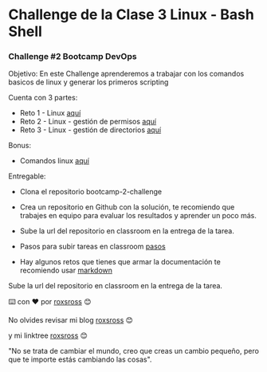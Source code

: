# Challenge de la Clase 3 Linux - Bash Shell

### Challenge #2 Bootcamp DevOps

Objetivo:
En este Challenge aprenderemos a trabajar con los comandos basicos de linux
y generar los primeros scripting

Cuenta con 3 partes:

- Reto 1 - Linux [aquí](https://github.com/roxsross/bootcamp-2-challenge/tree/master/01/reto1.md)
- Reto 2 - Linux - gestión de permisos [aquí](https://github.com/roxsross/bootcamp-2-challenge/tree/master/02/reto2.md)
- Reto 3 - Linux - gestión de directorios [aquí](https://github.com/roxsross/bootcamp-2-challenge/tree/master/03/reto3.md)


Bonus:
- Comandos linux [aquí](https://github.com/roxsross/bootcamp-2-challenge/tree/master/bonus/comandos_linux.properties) 

Entregable:

- Clona el repositorio bootcamp-2-challenge

- Crea un repositorio en Github con la solución, te recomiendo que trabajes en equipo para evaluar los resultados y aprender un poco más.

- Sube la url del repositorio en classroom en la entrega de la tarea.

- Pasos para subir tareas en classroom [pasos](https://support.google.com/edu/classroom/answer/6020285?hl=es&co=GENIE.Platform%3DDesktop) 

- Hay algunos retos que tienes que armar la documentación te recomiendo usar [markdown](https://docs.github.com/es/get-started/writing-on-github/getting-started-with-writing-and-formatting-on-github/basic-writing-and-formatting-syntax)

Sube la url del repositorio en classroom en la entrega de la tarea.

⌨️ con ❤️ por [roxsross](https://github.com/roxsross) 😊

No olvides revisar mi blog [roxsross](https://blog.295devops.com) 😊

y mi linktree [roxsross](https://roxs.295devops.com) 😊

"No se trata de cambiar el mundo, creo que creas un cambio pequeño, pero que te importe estás cambiando las cosas".
